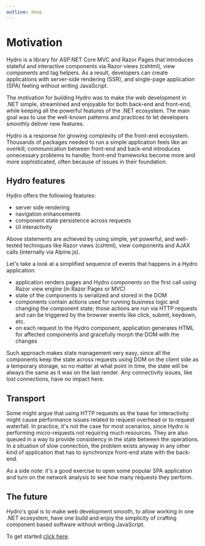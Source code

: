 ```yaml
---
outline: deep
---
```


# Motivation

Hydro is a library for ASP.NET Core MVC and Razor Pages that
introduces stateful and interactive components via Razor views (cshtml), view components and tag helpers.
As a result, developers can create applications with server-side rendering (SSR),
and single-page application (SPA) feeling without writing JavaScript.

The motivation for building Hydro was to make the web development in .NET
simple, streamlined and enjoyable for both back-end and front-end, while keeping all the powerful features of the .NET ecosystem.
The main goal was to use the well-known patterns and practices to let developers smoothly deliver new features.

Hydro is a response for growing complexity of the front-end ecosystem. Thousands of packages
needed to run a simple application feels like an overkill; communication between front-end and back-end introduces
unnecessary problems to handle; front-end frameworks become more and more sophisticated, often because of issues in their foundation.

## Hydro features

Hydro offers the following features:
- server side rendering
- navigation enhancements
- component state persistence across requests
- UI interactivity

Above statements are achieved by using simple, yet powerful, and well-tested techniques like Razor views (cshtml), view components and AJAX calls (internally via Alpine.js).

Let's take a look at a simplified sequence of events that happens in a Hydro application:
- application renders pages and Hydro components on the first call using Razor view engine (in Razor Pages or MVC)
- state of the components is serialized and stored in the DOM
- components contain actions used for running business logic and changing the component state; those actions are run via HTTP requests and can be triggered by the browser events like click, submit, keydown, etc.
- on each request to the Hydro component, application generates HTML for affected components and gracefully morph the DOM with the changes

Such approach makes state management very easy, since all the components keep the state across requests using DOM on the client side as a temporary storage, so no matter at what point in time, the state will be always the same as it was on the last render. Any connectivity issues, like lost
connections, have no impact here.

## Transport

Some might argue that using HTTP requests as the base for interactivity
might cause performance issues related to request overhead or to request waterfall.
In practice, it's not the case for most scenarios, since Hydro is performing micro-requests not requiring much resources. 
They are also queued in a way to provide consistency in the state between the operations. In a situation of slow connection, the problem exists anyway in any other kind of application that has to synchronize front-end state with the back-end.

As a side note: it's a good exercise to open some popular SPA application and turn on the network analysis to see how many
requests they perform.

## The future

Hydro's goal is to make web development smooth,
to allow working in one .NET ecosystem, have one build and enjoy
the simplicity of crafting component based software without writing JavaScript.

To get started [click here](/introduction/getting-started).
